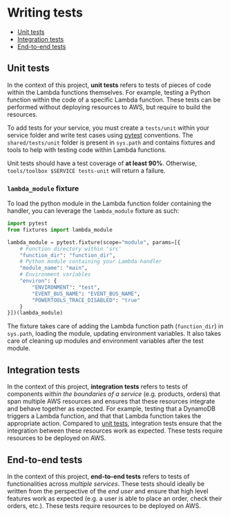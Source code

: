 Writing tests
=============

* [Unit tests](#unit-tests)
* [Integration tests](#integration-tests)
* [End-to-end tests](#end-to-end-tests)

## Unit tests

In the context of this project, __unit tests__ refers to tests of pieces of code within the Lambda functions themselves. For example, testing a Python function within the code of a specific Lambda function. These tests can be performed without deploying resources to AWS, but require to build the resources.

To add tests for your service, you must create a `tests/unit` within your service folder and write test cases using [pytest](https://docs.pytest.org/en/latest/) conventions. The `shared/tests/unit` folder is present in `sys.path` and contains fixtures and tools to help with testing code within Lambda functions.

Unit tests should have a test coverage of __at least 90%__. Otherwise, `tools/toolbox $SERVICE tests-unit` will return a failure.

### `lambda_module` fixture

To load the python module in the Lambda function folder containing the handler, you can leverage the `lambda_module` fixture as such:

```python
import pytest
from fixtures import lambda_module

lambda_module = pytest.fixture(scope="module", params=[{
    # Function directory within 'src'
    "function_dir": "function_dir",
    # Python module containing your Lambda handler
    "module_name": "main",
    # Environment variables
    "environ": {
        "ENVIRONMENT": "test",
        "EVENT_BUS_NAME": "EVENT_BUS_NAME",
        "POWERTOOLS_TRACE_DISABLED": "true"
    }
}])(lambda_module)
```

The fixture takes care of adding the Lambda function path (`function_dir`) in `sys.path`, loading the module, updating environment variables. It also takes care of cleaning up modules and environment variables after the test module.

## Integration tests

In the context of this project, __integration tests__ refers to tests of components _within the boundaries of a service_ (e.g. products, orders) that span multiple AWS resources and ensures that these resources integrate and behave together as expected. For example, testing that a DynamoDB triggers a Lambda function, and that that Lambda function takes the appropriate action. Compared to [unit tests](#unit-tests), integration tests ensure that the integration between these resources work as expected. These tests require resources to be deployed on AWS.

## End-to-end tests

In the context of this project, __end-to-end tests__ refers to tests of functionalities across _multiple services_. These tests should ideally be written from the perspective of the _end user_ and ensure that high level features work as expected (e.g. a user is able to place an order, check their orders, etc.). These tests require resources to be deployed on AWS.